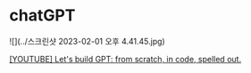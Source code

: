 # chatGPT
![](../스크린샷 2023-02-01 오후 4.41.45.jpg)

[[YOUTUBE] Let's build GPT: from scratch, in code, spelled out.](https://www.youtube.com/watch?v=kCc8FmEb1nY)
